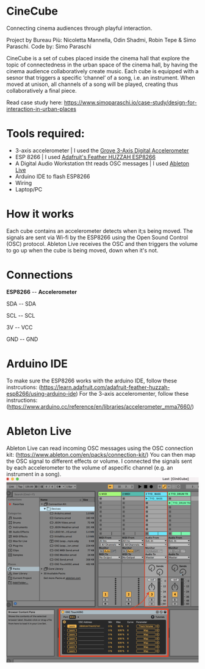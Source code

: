 # CineCube
Connecting cinema audiences through playful interaction.

Project by Bureau Più: Nicoletta Mannella, Odin Shadmi, Robin Tepe & Simo Paraschi. Code by: Simo Paraschi

CineCube is a set of cubes placed inside the cinema hall that explore the topic of connectedness in the urban space of the cinema hall, by having the cinema audience collaboratively create music. Each cube is equipped with a sesnor that triggers a specific ‘channel’ of a song, i.e. an instrument. When moved at unison, all channels of a song will be played, creating thus collaboratively a final piece.

Read case study here: https://www.simoparaschi.io/case-study/design-for-interaction-in-urban-places

# Tools required:

- 3-axis accelerometer | I used the [Grove 3-Axis Digital Accelerometer](https://wiki.seeedstudio.com/Grove-3-Axis_Digital_Accelerometer-1.5g/)
- ESP 8266 | I used [Adafruit's Feather HUZZAH ESP8266](https://learn.adafruit.com/adafruit-feather-huzzah-esp8266/overview)
- A Digital Audio Workstation tht reads OSC messages | I used [Ableton Live](https://www.ableton.com/en/live/what-is-live/)
- Arduino IDE to flash ESP8266
- Wiring
- Laptop/PC

# How it works
Each cube contains an accelerometer detects when it;s being moved. The signals are sent via Wi-fi by the ESP8266 using the Open Sound Control (OSC) protocol. Ableton Live receives the OSC and then triggers the volume to go up when the cube is being moved, down when it's not.

# Connections
**ESP8266**   --     **Accelerometer**

SDA         --       SDA

SCL         --       SCL

3V          --       VCC

GND         --       GND

# Arduino IDE
To make sure the ESP8266 works with the arduino IDE, follow these instrcutions: (https://learn.adafruit.com/adafruit-feather-huzzah-esp8266/using-arduino-ide)
For the 3-axis acceleromenter, follow these instructions: (https://www.arduino.cc/reference/en/libraries/accelerometer_mma7660/)

# Ableton Live
Ableton Live can read incoming OSC messages using the OSC connection kit: (https://www.ableton.com/en/packs/connection-kit/)
You can then map the OSC signal to different effects or volume. I connected the signals sent by each accelerometer to the volume of aspecific channel  (e.g. an instrument in a song).
![Ableton Live - OSC mapping](images/ableton.png)
